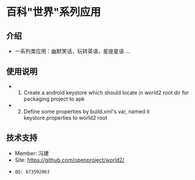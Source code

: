 百科"世界"系列应用
==============================

介绍
--------
- 一系列类应用：幽默笑话，玩转英语，星座星语 ...

使用说明
--------
- 1. Create a android keystore which should locate in world2 root dir for packaging project to apk
- 2. Define some properties by build.xml's var, named it keystore.properties to world2 root


技术支持
------------------------------------
- Member: 冯建
-   Site: <https://github.com/openproject/world2/>
-     QQ: 673592063
